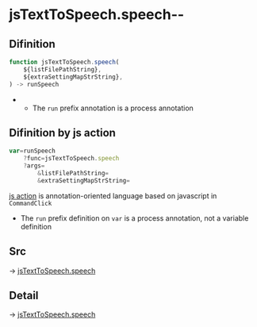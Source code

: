 # jsTextToSpeech.speech--

## Difinition

```js.js
function jsTextToSpeech.speech(
	${listFilePathString},
	${extraSettingMapStrString},
) -> runSpeech
```

- - The `run` prefix annotation is a process annotation


## Difinition by js action

```js.js
var=runSpeech
	?func=jsTextToSpeech.speech
	?args=
		&listFilePathString=
		&extraSettingMapStrString=
```

[js action](#) is annotation-oriented language based on javascript in `CommandClick`

- The `run` prefix definition on `var` is a process annotation, not a variable definition

## Src

-> [jsTextToSpeech.speech](https://github.com/puutaro/CommandClick/blob/master/app/src/main/java/com/puutaro/commandclick/fragment_lib/terminal_fragment/js_interface/JsTextToSpeech.kt#L20)

## Detail

-> [jsTextToSpeech.speech](https://github.com/puutaro/CommandClick/blob/master/md/developer/js_interface/details/JsTextToSpeech/speech.md)
